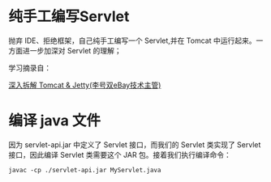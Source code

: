 # 纯手工编写Servlet

抛弃 IDE、拒绝框架，自己纯手工编写一个 Servlet,并在 Tomcat 中运行起来。一方面进一步加深对 Servlet 的理解；

学习摘录自：

[深入拆解 Tomcat & Jetty(李号双eBay技术主管)](https://time.geekbang.org/column/article/95808)

#### 



# 编译 java 文件

因为 servlet-api.jar 中定义了 Servlet 接口，而我们的 Servlet 类实现了 Servlet 接口，因此编译 Servlet 类需要这个 JAR 包。接着我们执行编译命令：

````
javac -cp ./servlet-api.jar MyServlet.java
````





